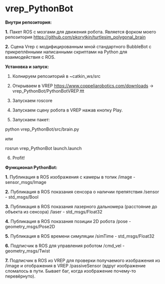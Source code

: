 # vrep_PythonBot

**Внутри репозитория:**

**1.** Пакет ROS с мозгами для движения робота. Является форком моего репозитория https://github.com/pkorytkin/turtlesim_polygonal_brain

**2.** Сцена Vrep с модифицированным мной стандартного BubbleBot с прикреплёнными написанными скриптами на Python для взаимодействия с ROS.

**Установка и запуск:**

1. Колнируем репозиторий в ~catkin_ws/src

2. Открываем в VREP https://www.coppeliarobotics.com/downloads -> vrep_PythonBot/PythonBotVREP.ttt

3. Запускаем roscore

4. Запускаем сцену робота в VREP нажав кнопку Play.

5. Запускаем пакет:

python vrep_PythonBot/src/brain.py 

или 

rosrun vrep_PythonBot launch.launch

6. Profit!

**Функционал PythonBot:**

**1.** Публикация в ROS изображения с камеры в топик /image - sensor_msgs/Image

**2.** Публикация в ROS показания сенсора о наличии препятствия /sensor - std_msgs/Bool

**3.** Публикация в ROS показания лазерного дальномера (расстояние до объекта из сенсора) /laser - std_msgs/Float32

**4.** Публикация в ROS показания позиции 2D робота /pose - geometry_msgs/Pose2D

**5.** Публикация в ROS времени симуляции /simTime - std_msgs/Float32

**6.** Подписчик в ROS для управления роботом /cmd_vel - geometry_msgs/Twist

**7.** Подписчик в ROS из VREP для проверки получаемого изображения из /image и отображения в VREP /passiveSensor (вдруг изображение сломалось в пути. Бывает баг, когда изображение почему-то перевёрнуто).
